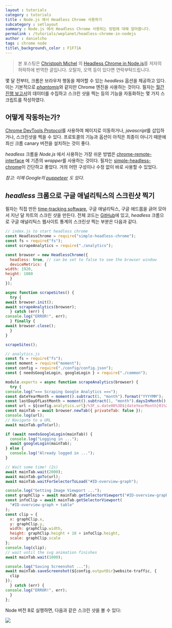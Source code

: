```yaml
---
layout : tutorials
category : tutorials
title : Node.js 에서 Headless Chrome 사용하기
subcategory : setlayout
summary : Node.js 에서 Headless Chrome 사용하는 방법에 대해 알아봅니다. 
permalink : /tutorials/weplanet/headless-chrome-in-nodejs
author : danielcho
tags : chrome node 
title\_background\_color : F1F71A
---
```


> 본 포스팅은 [Christoph Michel][1] 의 [Headless Chrome in Node.js][2]를 저자의 허락하에 번역한 글입니다. 오탈자, 오역 등이 있다면 연락부탁드립니다.

몇 달 전부터, 크롬은 브라우저 행동을 제어할 수 있는 *headless* 옵션을 제공하고 있다. 이는 기본적으로 [*phantomjs*][3]와 같지만 Chrome 엔진을 사용하는 것이다. 필자는 [월간 진행 보고서][4]의 데이터를 수집하고 스크린 샷을 찍는 등의 기능을 자동화하는 몇 가지 스크립트를 작성하였다. 


## 어떻게 작동하는가?
[Chrome DevTools Protocol][5]를 사용하여 페이지로 이동하거나, *javascript*를 삽입하거나, 스크린샷을 찍을 수 있다. 프로토콜의 기능과 옵션이 아직은 최종이 아니기 때문에 최신 크롬 canary 버전을 설치하는 것이 좋다. 

*headless* 크롬을 *Node.js* 에서 사용하는 가장 쉬운 방법은 [chrome-remote-interface][6] 에 기존의 *wrapper*를 사용하는 것이다. 필자는 [simple-headless-chrome][7]이 간단하고 좋았다. 거의 어떤 구성이나 수정 없이 바로 사용할 수 있었다. 

*참고: 이제 Google의 [puppeteer][8] 도 있다.*

## *headless* 크롬으로 구글 애널리틱스의 스크린샷 찍기

필자는 직접 만든 [time-tracking software][9], 구글 애널리틱스, 구글 애드몹을 긁어 모아서 지난 달 차트의 스크린 샷을 만든다. 전체 코드는 [GitHub][10]에 있고, *headless* 크롬으로 구글 애널리틱스 웹사이트 통계의 스크린샷 찍는 부분은 다음과 같다.

```javascript
// index.js to start headless chrome
const HeadlessChrome = require("simple-headless-chrome");
const fs = require("fs");
const scrapeAnalytics = require("./analytics");

const browser = new HeadlessChrome({
  headless: true, // can be set to false to see the browser window
  deviceMetrics: {
width: 1920,
height: 1080
  }
});

async function scrapeSites() {
  try {
await browser.init();
await scrapeAnalytics(browser);
  } catch (err) {
console.log("ERROR!", err);
  } finally {
await browser.close();
  }
}

scrapeSites();

// analytics.js
const fs = require("fs");
const moment = require("moment");
const config = require("./config/config.json");
const { needsGoogleLogin, googleLogin } = require("./common");

module.exports = async function scrapeAnalytics(browser) {
  try {
console.log("=== Scraping Google Analytics ===");
const dateYearMonth = moment().subtract(1, "month").format("YYYYMM");
const lastDayOfLastMonth = moment().subtract(1, "month").daysInMonth();
const url = ${config.analytics.url}/%3F_u.date00%3D${dateYearMonth}01%26_u.date01%3D${dateYearMonth}${lastDayOfLastMonth}/;
const mainTab = await browser.newTab({ privateTab: false });
console.log(url);
// Navigate to a URL
await mainTab.goTo(url);

if (await needsGoogleLogin(mainTab)) {
  console.log("Logging in ...");
  await googleLogin(mainTab);
} else {
  console.log("Already logged in ...");
}

// Wait some time! (2s)
await mainTab.wait(2000);
await mainTab.goTo(url);
await mainTab.waitForSelectorToLoad("#ID-overview-graph");

console.log("Getting Image Viewport ...");
const graphClip = await mainTab.getSelectorViewport("#ID-overview-graph");
const infoClip = await mainTab.getSelectorViewport(
  "#ID-overview-graph + table"
);
const clip = {
  x: graphClip.x,
  y: graphClip.y,
  width: graphClip.width,
  height: graphClip.height + 10 + infoClip.height,
  scale: graphClip.scale
};
console.log(clip);
// wait until the svg animation finishes
await mainTab.wait(1000);

console.log("Saving Screenshot ...");
await mainTab.saveScreenshot(${config.outputDir}website-traffic, {
  clip
});
  } catch (err) {
console.log("ERROR!", err);
  }
};
```

Node 버전 8로 실행하면, 다음과 같은 스크린 샷을 볼 수 있다: 

![][image-1]

[1]:	http://cmichel.io/
[2]:	http://cmichel.io/headless-chrome-in-nodejs/
[3]:	http://phantomjs.org/
[4]:	http://cmichel.io/progress-report-august-2017/
[5]:	https://chromedevtools.github.io/devtools-protocol/tot/Page/#method-captureScreenshot
[6]:	https://github.com/cyrus-and/chrome-remote-interface
[7]:	https://github.com/LucianoGanga/simple-headless-chrome
[8]:	https://github.com/GoogleChrome/puppeteer
[9]:	https://www.rescuetime.com/
[10]:	http://cmichel.io/headless-chrome-in-nodejs/

[image-1]:	http://cmichel.io/progress-report-august-2017/website-traffic.png